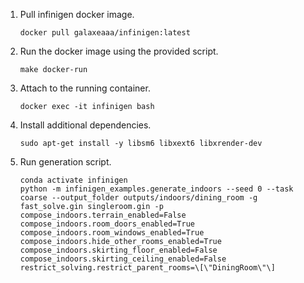 1. Pull infinigen docker image.
    ```
    docker pull galaxeaaa/infinigen:latest
    ```

2. Run the docker image using the provided script.
    ```
    make docker-run
    ```

3. Attach to the running container.
    ```
    docker exec -it infinigen bash
    ```

4. Install additional dependencies.
    ```
    sudo apt-get install -y libsm6 libxext6 libxrender-dev
    ```

5. Run generation script.
    ```
    conda activate infinigen
    python -m infinigen_examples.generate_indoors --seed 0 --task coarse --output_folder outputs/indoors/dining_room -g fast_solve.gin singleroom.gin -p compose_indoors.terrain_enabled=False compose_indoors.room_doors_enabled=True compose_indoors.room_windows_enabled=True compose_indoors.hide_other_rooms_enabled=True compose_indoors.skirting_floor_enabled=False compose_indoors.skirting_ceiling_enabled=False restrict_solving.restrict_parent_rooms=\[\"DiningRoom\"\] 
    ```